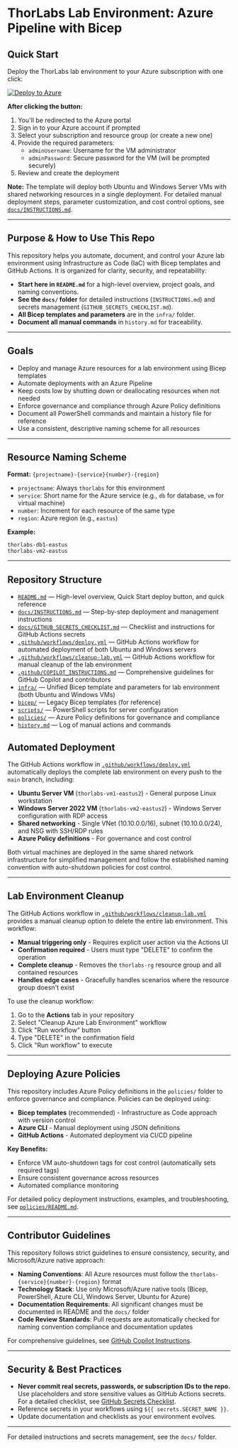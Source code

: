 # ThorLabs Lab Environment: Azure Pipeline with Bicep

## Quick Start

Deploy the ThorLabs lab environment to your Azure subscription with one click:

[![Deploy to Azure](https://aka.ms/deploytoazurebutton)](https://portal.azure.com/#create/Microsoft.Template/uri/https%3A%2F%2Fraw.githubusercontent.com%2FThor-DraperJr%2FThorLabs%2Fmain%2Finfra%2Flab.bicep)

**After clicking the button:**
1. You'll be redirected to the Azure portal
2. Sign in to your Azure account if prompted
3. Select your subscription and resource group (or create a new one)
4. Provide the required parameters:
   - `adminUsername`: Username for the VM administrator
   - `adminPassword`: Secure password for the VM (will be prompted securely)
5. Review and create the deployment

**Note:** The template will deploy both Ubuntu and Windows Server VMs with shared networking resources in a single deployment. For detailed manual deployment steps, parameter customization, and cost control options, see [`docs/INSTRUCTIONS.md`](docs/INSTRUCTIONS.md).

---

## Purpose & How to Use This Repo

This repository helps you automate, document, and control your Azure lab environment using Infrastructure as Code (IaC) with Bicep templates and GitHub Actions. It is organized for clarity, security, and repeatability:

- **Start here in `README.md`** for a high-level overview, project goals, and naming conventions.
- **See the `docs/` folder** for detailed instructions (`INSTRUCTIONS.md`) and secrets management (`GITHUB_SECRETS_CHECKLIST.md`).
- **All Bicep templates and parameters** are in the `infra/` folder.
- **Document all manual commands** in `history.md` for traceability.

---

## Goals

- Deploy and manage Azure resources for a lab environment using Bicep templates
- Automate deployments with an Azure Pipeline
- Keep costs low by shutting down or deallocating resources when not needed
- Enforce governance and compliance through Azure Policy definitions
- Document all PowerShell commands and maintain a history file for reference
- Use a consistent, descriptive naming scheme for all resources

---

## Resource Naming Scheme

**Format:** `{projectname}-{service}{number}-{region}`

- `projectname`: Always `thorlabs` for this environment
- `service`: Short name for the Azure service (e.g., `db` for database, `vm` for virtual machine)
- `number`: Increment for each resource of the same type
- `region`: Azure region (e.g., `eastus`)

**Example:**

```
thorlabs-db1-eastus
thorlabs-vm2-eastus
```

---

## Repository Structure

- [`README.md`](README.md) — High-level overview, Quick Start deploy button, and quick reference
- [`docs/INSTRUCTIONS.md`](docs/INSTRUCTIONS.md) — Step-by-step deployment and management instructions
- [`docs/GITHUB_SECRETS_CHECKLIST.md`](docs/GITHUB_SECRETS_CHECKLIST.md) — Checklist and instructions for GitHub Actions secrets
- [`.github/workflows/deploy.yml`](.github/workflows/deploy.yml) — GitHub Actions workflow for automated deployment of both Ubuntu and Windows servers
- [`.github/workflows/cleanup-lab.yml`](.github/workflows/cleanup-lab.yml) — GitHub Actions workflow for manual cleanup of the lab environment
- [`.github/COPILOT_INSTRUCTIONS.md`](.github/COPILOT_INSTRUCTIONS.md) — Comprehensive guidelines for GitHub Copilot and contributors
- [`infra/`](infra/) — Unified Bicep template and parameters for lab environment (both Ubuntu and Windows VMs)
- [`bicep/`](bicep/) — Legacy Bicep templates (for reference)
- [`scripts/`](scripts/) — PowerShell scripts for server configuration
- [`policies/`](policies/) — Azure Policy definitions for governance and compliance
- [`history.md`](history.md) — Log of manual actions and commands

## Automated Deployment

The GitHub Actions workflow in [`.github/workflows/deploy.yml`](.github/workflows/deploy.yml) automatically deploys the complete lab environment on every push to the `main` branch, including:

- **Ubuntu Server VM** (`thorlabs-vm1-eastus2`) - General purpose Linux workstation  
- **Windows Server 2022 VM** (`thorlabs-vm2-eastus2`) - Windows Server configuration with RDP access
- **Shared networking** - Single VNet (10.10.0.0/16), subnet (10.10.0.0/24), and NSG with SSH/RDP rules
- **Azure Policy definitions** - For governance and cost control

Both virtual machines are deployed in the same shared network infrastructure for simplified management and follow the established naming convention with auto-shutdown policies for cost control.

---

## Lab Environment Cleanup

The GitHub Actions workflow in [`.github/workflows/cleanup-lab.yml`](.github/workflows/cleanup-lab.yml) provides a manual cleanup option to delete the entire lab environment. This workflow:

- **Manual triggering only** - Requires explicit user action via the Actions UI
- **Confirmation required** - Users must type "DELETE" to confirm the operation
- **Complete cleanup** - Removes the `thorlabs-rg` resource group and all contained resources
- **Handles edge cases** - Gracefully handles scenarios where the resource group doesn't exist

To use the cleanup workflow:
1. Go to the **Actions** tab in your repository
2. Select "Cleanup Azure Lab Environment" workflow
3. Click "Run workflow" button
4. Type "DELETE" in the confirmation field
5. Click "Run workflow" to execute

---

## Deploying Azure Policies

This repository includes Azure Policy definitions in the `policies/` folder to enforce governance and compliance. Policies can be deployed using:

- **Bicep templates** (recommended) - Infrastructure as Code approach with version control
- **Azure CLI** - Manual deployment using JSON definitions
- **GitHub Actions** - Automated deployment via CI/CD pipeline

**Key Benefits:**
- Enforce VM auto-shutdown tags for cost control (automatically sets required tags)
- Ensure consistent governance across resources
- Automated compliance monitoring

For detailed policy deployment instructions, examples, and troubleshooting, see [`policies/README.md`](policies/README.md).

---

## Contributor Guidelines

This repository follows strict guidelines to ensure consistency, security, and Microsoft/Azure native approach:

- **Naming Conventions**: All Azure resources must follow the `thorlabs-{service}{number}-{region}` format
- **Technology Stack**: Use only Microsoft/Azure native tools (Bicep, PowerShell, Azure CLI, Windows Server, Ubuntu for Azure)
- **Documentation Requirements**: All significant changes must be documented in README and the `docs/` folder
- **Code Review Standards**: Pull requests are automatically checked for naming convention compliance and documentation updates

For comprehensive guidelines, see [GitHub Copilot Instructions](.github/COPILOT_INSTRUCTIONS.md).

---

## Security & Best Practices

- **Never commit real secrets, passwords, or subscription IDs to the repo.** Use placeholders and store sensitive values as GitHub Actions secrets. For a detailed checklist, see [GitHub Secrets Checklist](docs/GITHUB_SECRETS_CHECKLIST.md).
- Reference secrets in your workflows using `${{ secrets.SECRET_NAME }}`.
- Update documentation and checklists as your environment evolves.

---

For detailed instructions and secrets management, see the `docs/` folder.
